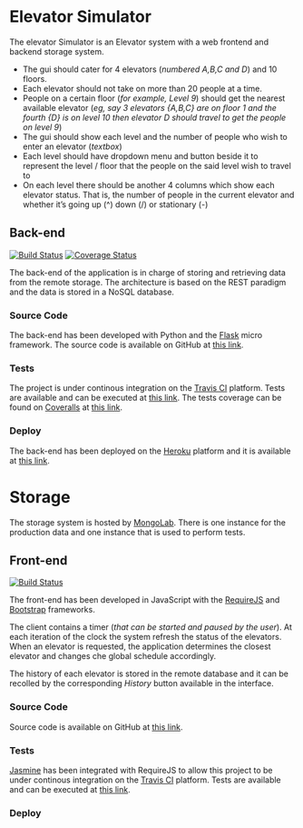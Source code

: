 # Elevator Simulator
The elevator Simulator is an Elevator system with a web frontend and backend storage system.
* The gui should cater for 4 elevators (_numbered A,B,C and D_) and 10 floors.
* Each elevator should not take on more than 20 people at a time.
* People on a certain floor (_for example, Level 9_) should get the nearest available elevator (_eg, say 3 elevators {A,B,C} are on floor 1 and the fourth {D} is on level 10 then elevator D should travel to get the people on level 9_)
* The gui should show each level and the number of people who wish to enter an elevator (_textbox_)
* Each level should have dropdown menu and button beside it to represent the level / floor that the people on the said level wish to travel to
* On each level there should be another 4 columns which show each elevator status. That is, the number of people in the current elevator and whether it’s going up (^) down (\/) or stationary (-)

## Back-end
[![Build Status](https://travis-ci.org/Kalimaha/ElevatorSimulatorServices.svg?branch=master)](https://travis-ci.org/Kalimaha/ElevatorSimulatorServices)
[![Coverage Status](https://coveralls.io/repos/github/Kalimaha/ElevatorSimulatorServices/badge.svg?branch=master)](https://coveralls.io/github/Kalimaha/ElevatorSimulatorServices?branch=master)

The back-end of the application is in charge of storing and retrieving data from the remote storage. The architecture is based on the REST paradigm and the data is stored in a NoSQL database.

### Source Code
The back-end has been developed with Python and the [Flask](http://flask.pocoo.org/) micro framework. The source code is available on GitHub at [this link](https://github.com/Kalimaha/ElevatorSimulatorServices).

### Tests
The project is under continous integration on the [Travis CI](https://travis-ci.org/) platform. Tests are available and can be executed at [this link](https://travis-ci.org/Kalimaha/ElevatorSimulatorServices). The tests coverage can be found on [Coveralls](https://coveralls.io/) at [this link](https://coveralls.io/github/Kalimaha/ElevatorSimulatorServices).

### Deploy
The back-end has been deployed on the [Heroku](https://www.heroku.com/apps) platform and it is available at [this link](https://elevatorsdata.herokuapp.com/elevators/production/).

# Storage
The storage system is hosted by [MongoLab](https://mlab.com/). There is one instance for the production data and one instance that is used to perform tests.

## Front-end
[![Build Status](https://travis-ci.org/Kalimaha/ElevatorSimulator.svg?branch=master)](https://travis-ci.org/Kalimaha/ElevatorSimulator)

The front-end has been developed in JavaScript with the [RequireJS](http://requirejs.org/) and [Bootstrap](http://getbootstrap.com/) frameworks.

The client contains a timer (_that can be started and paused by the user_). At each iteration of the clock the system refresh the status of the elevators. When an elevator is requested, the application determines the closest elevator and changes che global schedule accordingly.

The history of each elevator is stored in the remote database and it can be recolled by the corresponding _History_ button available in the interface.

### Source Code
Source code is available on GitHub at [this link](https://github.com/Kalimaha/ElevatorSimulator).

### Tests
[Jasmine](http://jasmine.github.io/) has been integrated with RequireJS to allow this project to be under continous integration on the [Travis CI](https://travis-ci.org/) platform. Tests are available and can be executed at [this link](https://travis-ci.org/Kalimaha/ElevatorSimulator/).

### Deploy